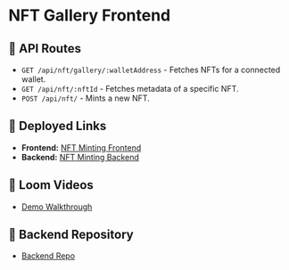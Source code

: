 # NFT Gallery Frontend

## 🚀 API Routes
- `GET /api/nft/gallery/:walletAddress` - Fetches NFTs for a connected wallet.
- `GET /api/nft/:nftId` - Fetches metadata of a specific NFT.
- `POST /api/nft/` - Mints a new NFT.

## 🔗 Deployed Links
- **Frontend:** [NFT Minting Frontend](https://nft-minting-sigma.vercel.app/)
- **Backend:** [NFT Minting Backend](https://nft-minting-waem.onrender.com)

## 🎥 Loom Videos
- [Demo Walkthrough](https://www.loom.com/share/9c8f4e39b3ae4a19bbd54329473651e1?sid=456f737e-b810-45e3-8b38-96091facfb49)

## 🔗 Backend Repository
- [Backend Repo](https://github.com/Ola-toyosi/nft-minting/tree/main/backend)
